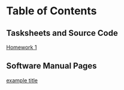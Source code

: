 # Table of Contents

## Tasksheets and Source Code
[Homework 1]()


## Software Manual Pages
[example title]()
